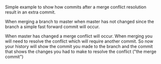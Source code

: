 Simple example to show how commits after a merge conflict resolution result in an extra commit.

When merging a branch to master when master has not changed since the branch a simple fast forward commit will occur.

When master has changed a merge conflict will occur.  When merging you will need to resolve the conflict which will require another commit.  So now your history will show the commit you made to the branch and the commit that shows the changes you had to make to resolve the conflict ("the merge commit")